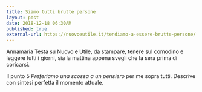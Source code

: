 ```yaml
---
title: Siamo tutti brutte persone
layout: post
date: 2018-12-18 06:30AM
published: true
external-url: https://nuovoeutile.it/tendiamo-a-essere-brutte-persone/
---
```


Annamaria Testa su Nuovo e Utile, da stampare, tenere sul comodino e leggere tutti i giorni, sia la mattina appena svegli che la sera prima di coricarsi.

Il punto 5 *Preferiamo una scossa a un pensiero* per me sopra tutti.
Descrive con sintesi perfetta il momento attuale.